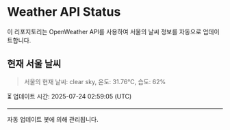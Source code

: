 
# Weather API Status

이 리포지토리는 OpenWeather API를 사용하여 서울의 날씨 정보를 자동으로 업데이트합니다.

## 현재 서울 날씨
> 서울의 현재 날씨: clear sky, 온도: 31.76°C, 습도: 62%

⏳ 업데이트 시간: 2025-07-24 02:59:05 (UTC)

---
자동 업데이트 봇에 의해 관리됩니다.
